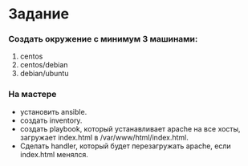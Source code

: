 # Задание

### Создать окружение с минимум 3 машинами:
1. centos
1. centos/debian
1. debian/ubuntu

### На мастере
* установить ansible.
* создать inventory.
* создать playbook, который устанавливает apache на все хосты, загружает index.html в /var/www/html/index.html.
* Сделать handler, который будет перезагружать apache, если index.html менялся.